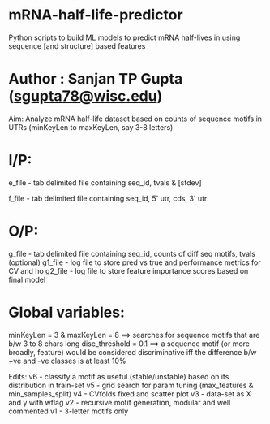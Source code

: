 # mRNA-half-life-predictor
Python scripts to build ML models to predict mRNA half-lives in using sequence [and structure] based features

# Author  : Sanjan TP Gupta (sgupta78@wisc.edu)

Aim: Analyze mRNA half-life dataset based on counts of sequence motifs 
      in UTRs (minKeyLen to maxKeyLen, say 3-8 letters)

# I/P:
 e_file - tab delimited file containing seq_id, tvals & [stdev]
 
 f_file - tab delimited file containing seq_id, 5' utr, cds, 3' utr

# O/P:
 g_file  - tab delimited file containing seq_id, counts of diff seq motifs, 
           tvals (optional)
 g1_file - log file to store pred vs true and performance metrics for CV and ho
 g2_file - log file to store feature importance scores based on final model

# Global variables:
 minKeyLen = 3 & maxKeyLen = 8 ==> searches for sequence motifs that are b/w 3 to
                                   8 chars long
 disc_threshold = 0.1 ==> a sequence motif (or more broadly, feature) would be
                           considered discriminative iff the difference b/w +ve and
                           -ve classes is at least 10%

 Edits:
 v6 - classify a motif as useful (stable/unstable) based on its distribution in train-set
 v5 - grid search for param tuning (max_features & min_samples_split)
 v4 - CVfolds fixed and scatter plot
 v3 - data-set as X and y with wflag
 v2 - recursive motif generation, modular and well commented
 v1 - 3-letter motifs only
